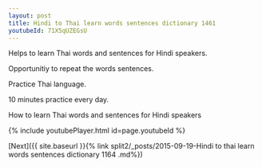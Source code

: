 ```yaml
---
layout: post
title: Hindi to Thai learn words sentences dictionary 1461 
youtubeId: 71X5qUZEGsU
---
```

 
 
Helps to learn Thai words and sentences for Hindi speakers.

Opportunitiy to repeat the words sentences. 

Practice Thai language. 
 
10 minutes practice every day. 
 
How to learn Thai words and sentences for Hindi speakers 
 
{% include youtubePlayer.html id=page.youtubeId %}
 
 
[Next]({{ site.baseurl }}{% link  split2/_posts/2015-09-19-Hindi to thai learn words sentences dictionary 1164 .md%})
 
